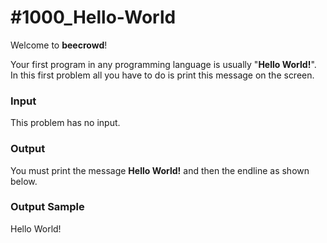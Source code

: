 # #1000_Hello-World

Welcome to **beecrowd**!

Your first program in any programming language is usually "**Hello World!**". In this first problem all you have to do is print this message on the screen.

### Input

This problem has no input.

### Output

You must print the message **Hello World!** and then the endline as shown below.

### Output Sample

Hello World!
